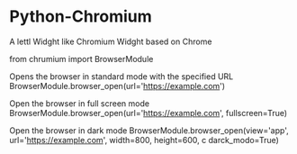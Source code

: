 # Python-Chromium
A lettl Widght like Chromium Widght based on Chrome



from chrumium import BrowserModule



Opens the browser in standard mode with the specified URL
BrowserModule.browser_open(url='https://example.com')

Open the browser in full screen mode
BrowserModule.browser_open(url='https://example.com', fullscreen=True)

Open the browser in dark mode
BrowserModule.browser_open(view='app', url='https://example.com', width=800, height=600, c darck_modo=True)
